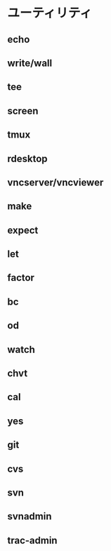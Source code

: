 # ユーティリティ
## echo
## write/wall
## tee
## screen
## tmux
## rdesktop
## vncserver/vncviewer
## make
## expect
## let
## factor
## bc
## od
## watch
## chvt
## cal
## yes
## git
## cvs
## svn
## svnadmin
## trac-admin
